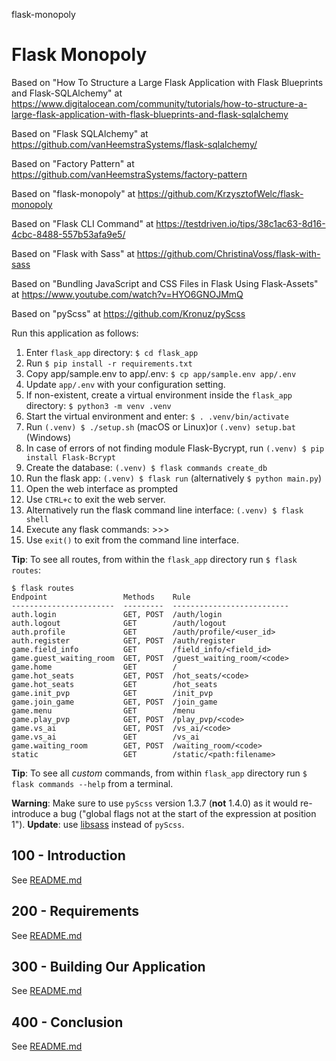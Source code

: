 flask-monopoly
# Flask Monopoly

Based on "How To Structure a Large Flask Application with Flask Blueprints and Flask-SQLAlchemy" at https://www.digitalocean.com/community/tutorials/how-to-structure-a-large-flask-application-with-flask-blueprints-and-flask-sqlalchemy

Based on "Flask SQLAlchemy" at https://github.com/vanHeemstraSystems/flask-sqlalchemy/

Based on "Factory Pattern" at https://github.com/vanHeemstraSystems/factory-pattern

Based on "flask-monopoly" at https://github.com/KrzysztofWelc/flask-monopoly

Based on "Flask CLI Command" at https://testdriven.io/tips/38c1ac63-8d16-4cbc-8488-557b53afa9e5/

Based on "Flask with Sass" at https://github.com/ChristinaVoss/flask-with-sass

Based on "Bundling JavaScript and CSS Files in Flask Using Flask-Assets" at https://www.youtube.com/watch?v=HYO6GNOJMmQ

Based on "pyScss" at https://github.com/Kronuz/pyScss

Run this application as follows:

1) Enter ```flask_app``` directory: ```$ cd flask_app```
2) Run ```$ pip install -r requirements.txt```
3) Copy app/sample.env to app/.env: ```$ cp app/sample.env app/.env```
4) Update ```app/.env``` with your configuration setting.
5) If non-existent, create a virtual environment inside the ```flask_app``` directory: ```$ python3 -m venv .venv```
6) Start the virtual environment and enter: ```$ . .venv/bin/activate```
7) Run ```(.venv) $ ./setup.sh``` (macOS or Linux)or ```(.venv) setup.bat``` (Windows)
8) In case of errors of not finding module Flask-Bycrypt, run ```(.venv) $ pip install Flask-Bcrypt```
9) Create the database: ```(.venv) $ flask commands create_db```
10) Run the flask app: ```(.venv) $ flask run``` (alternatively ```$ python main.py```)
11) Open the web interface as prompted
12) Use ```CTRL+c``` to exit the web server.
13) Alternatively run the flask command line interface: ```(.venv) $ flask shell```
14) Execute any flask commands: >>>
15) Use ```exit()``` to exit from the command line interface.

**Tip**: To see all routes, from within the ```flask_app``` directory run ```$ flask routes```:

```
$ flask routes
Endpoint                 Methods    Rule                      
-----------------------  ---------  --------------------------
auth.login               GET, POST  /auth/login               
auth.logout              GET        /auth/logout              
auth.profile             GET        /auth/profile/<user_id>   
auth.register            GET, POST  /auth/register            
game.field_info          GET        /field_info/<field_id>    
game.guest_waiting_room  GET, POST  /guest_waiting_room/<code>
game.home                GET        /                         
game.hot_seats           GET, POST  /hot_seats/<code>         
game.hot_seats           GET        /hot_seats                
game.init_pvp            GET        /init_pvp                 
game.join_game           GET, POST  /join_game                
game.menu                GET        /menu                     
game.play_pvp            GET, POST  /play_pvp/<code>          
game.vs_ai               GET, POST  /vs_ai/<code>             
game.vs_ai               GET        /vs_ai                    
game.waiting_room        GET, POST  /waiting_room/<code>      
static                   GET        /static/<path:filename>
```

**Tip**: To see all *custom* commands, from within ```flask_app``` directory run ```$ flask commands --help``` from a terminal.

**Warning**: Make sure to use ```pyScss``` version 1.3.7 (**not** 1.4.0) as it would re-introduce a bug ("global flags not at the start of the expression at position 1"). **Update**: use [libsass](https://sass.github.io/libsass-python/) instead of ```pyScss```.

## 100 - Introduction

See [README.md](./100/README.md)

## 200 - Requirements

See [README.md](./200/README.md)

## 300 - Building Our Application

See [README.md](./300/README.md)

## 400 - Conclusion

See [README.md](./400/README.md)